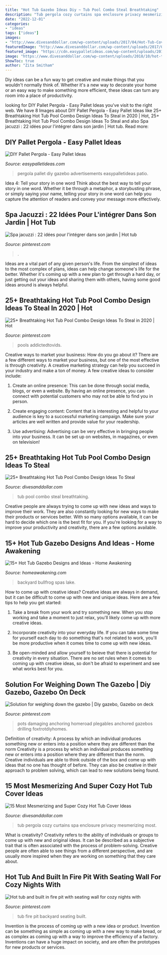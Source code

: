 ```yaml
---
title: "Hot Tub Gazebo Ideas Diy ~ Tub Pool Combo Steal Breathtaking"
description: "Tub pergola cozy curtains spa enclosure privacy mesmerizing most"
date: "2022-12-01"
categories:
- "ideas"
tags: ["ideas"]
images:
- "http://www.divesanddollar.com/wp-content/uploads/2017/04/Hot-Tub-Cover-10.jpg"
featuredImage: "http://www.divesanddollar.com/wp-content/uploads/2017/04/Hot-Tub-Cover-10.jpg"
featured_image: "https://cdn.easypalletideas.com/wp-content/uploads/2016/08/homemade-pallet-pergola.jpg"
image: "https://www.divesanddollar.com/wp-content/uploads/2018/10/hot-tub-pool-7.jpg"
ShowToc: true
author: "Zita Smitham"
---
```



Diy ideas can be a fun way to get creative and make things that you wouldn't normally think of. Whether it's a new way to decorate your home or an easy way to make something more efficient, these ideas can turn any room into a place of productivity.

	

		
looking for DIY Pallet Pergola - Easy Pallet Ideas you've visit to the right web. We have 8 Images about DIY Pallet Pergola - Easy Pallet Ideas like 25+ Breathtaking Hot Tub Pool Combo Design Ideas To Steal in 2020 | Hot, 25+ Breathtaking Hot Tub Pool Combo Design Ideas To Steal and also Spa jacuzzi : 22 idées pour l&#039;intégrer dans son jardin | Hot tub. Read more:
		
    
## DIY Pallet Pergola - Easy Pallet Ideas

<img loading=lazy src="https://cdn.easypalletideas.com/wp-content/uploads/2016/08/homemade-pallet-pergola.jpg" onerror="this.onerror=null;this.src='https://tse1.mm.bing.net/th?id=OIP.L1sj0UQdDH96p9rz87qQSwHaHa&amp;pid=15.1';" alt="DIY Pallet Pergola - Easy Pallet Ideas">

_Source: easypalletideas.com_

>pergola pallet diy gazebo advertisements easypalletideas patio. 

	

Idea 4: Tell your story in one word
Think about the best way to tell your story in one word. Whether it be through a metaphor, a storybusting phrase, or simply saying your name, telling your story in one word can help you capture the attention of readers and convey your message more effectively.

    
## Spa Jacuzzi : 22 Idées Pour L&#039;intégrer Dans Son Jardin | Hot Tub

<img loading=lazy src="https://i.pinimg.com/736x/32/3b/6f/323b6f0fa8b19ffbf17a8d38d216b955.jpg" onerror="this.onerror=null;this.src='https://tse4.mm.bing.net/th?id=OIP.fSSX0VMkNqWOlW7TGgvV6gHaJ3&amp;pid=15.1';" alt="Spa jacuzzi : 22 idées pour l&#039;intégrer dans son jardin | Hot tub">

_Source: pinterest.com_

>. 

	

Ideas are a vital part of any given person's life. From the simplest of ideas to the most complex of plans, ideas can help change someone's life for the better. Whether it's coming up with a new plan to get through a hard day, or just getting out your ideas and sharing them with others, having some good ideas around is always helpful.

    
## 25+ Breathtaking Hot Tub Pool Combo Design Ideas To Steal In 2020 | Hot

<img loading=lazy src="https://i.pinimg.com/736x/07/6a/b8/076ab87011109a663642eb625604d734.jpg" onerror="this.onerror=null;this.src='https://tse3.mm.bing.net/th?id=OIP.bFMDzebzDXg-TGZbHyPqkQHaQJ&amp;pid=15.1';" alt="25+ Breathtaking Hot Tub Pool Combo Design Ideas To Steal in 2020 | Hot">

_Source: pinterest.com_

>pools addictedtovids. 

	

Creative ways to market your business: How do you go about it?
There are a few different ways to market your business, but one of the most effective is through creativity. A creative marketing strategy can help you succeed in your industry and make a ton of money. A few creative ideas to consider include: 
1. Create an online presence: This can be done through social media, blogs, or even a website. By having an online presence, you can connect with potential customers who may not be able to find you in person. 

2. Create engaging content: Content that is interesting and helpful to your audience is key to a successful marketing campaign. Make sure your articles are well written and provide value for your readership. 

3. Use advertising: Advertising can be very effective in bringing people into your business. It can be set up on websites, in magazines, or even on television!

    
## 25+ Breathtaking Hot Tub Pool Combo Design Ideas To Steal

<img loading=lazy src="https://www.divesanddollar.com/wp-content/uploads/2018/10/hot-tub-pool-7.jpg" onerror="this.onerror=null;this.src='https://tse3.mm.bing.net/th?id=OIP.A5i9pXAH67eZD-zudyia4AHaNK&amp;pid=15.1';" alt="25+ Breathtaking Hot Tub Pool Combo Design Ideas To Steal">

_Source: divesanddollar.com_

>tub pool combo steal breathtaking. 

	

Creative people are always trying to come up with new ideas and ways to improve their work. They are also constantly looking for new ways to make their products or services better. With so many options available, it can be hard to decide which one is the best fit for you. If you're looking for a way to improve your productivity and creativity, there are a few options available.

    
## 15+ Hot Tub Gazebo Designs And Ideas - Home Awakening

<img loading=lazy src="https://www.homeawakening.com/wp-content/uploads/2018/06/4.-Easy-Lighting.jpg" onerror="this.onerror=null;this.src='https://tse3.mm.bing.net/th?id=OIP.2y5nlpoNrRNXsq16GMUQQQHaE7&amp;pid=15.1';" alt="15+ Hot Tub Gazebo Designs and Ideas - Home Awakening">

_Source: homeawakening.com_

>backyard bullfrog spas lake. 

	

How to come up with creative ideas?
Creative ideas are always in demand, but it can be difficult to come up with new and unique ideas. Here are a few tips to help you get started:
1. Take a break from your work and try something new. When you stop working and take a moment to just relax, you'll likely come up with more creative ideas.

2. Incorporate creativity into your everyday life. If you can take some time for yourself each day to do something that's not related to work, you'll be more productive when it comes time to come up with new ideas.

3. Be open-minded and allow yourself to beieve that there is potential for creativity in every situation. There are no set rules when it comes to coming up with creative ideas, so don't be afraid to experiment and see what works best for you.

    
## Solution For Weighing Down The Gazebo | Diy Gazebo, Gazebo On Deck

<img loading=lazy src="https://i.pinimg.com/736x/ab/c1/fc/abc1fc0dd359ed1b9e68972653177fd8.jpg" onerror="this.onerror=null;this.src='https://tse3.mm.bing.net/th?id=OIP.puanHPCt3vUmDZxhdio0AgHaJ3&amp;pid=15.1';" alt="Solution for weighing down the gazebo | Diy gazebo, Gazebo on deck">

_Source: pinterest.com_

>pots damaging anchoring homeroad plegables anchored gazebos drilling foxtrotdiyhomes. 

	

Definition of creativity: A process by which an individual produces something new or enters into a position where they are different than the norm
Creativity is a process by which an individual produces something new or enters into a position where they are different than the norm. Creative individuals are able to think outside of the box and come up with ideas that no one has thought of before. They can also be creative in their approach to problem solving, which can lead to new solutions being found.

    
## 15 Most Mesmerizing And Super Cozy Hot Tub Cover Ideas

<img loading=lazy src="http://www.divesanddollar.com/wp-content/uploads/2017/04/Hot-Tub-Cover-10.jpg" onerror="this.onerror=null;this.src='https://tse3.mm.bing.net/th?id=OIP.DAboBakgGJ-V6MJqekMWhgHaJ3&amp;pid=15.1';" alt="15 Most Mesmerizing and Super Cozy Hot Tub Cover Ideas">

_Source: divesanddollar.com_

>tub pergola cozy curtains spa enclosure privacy mesmerizing most. 

	

What is creativity?
Creativity refers to the ability of individuals or groups to come up with new and original ideas. It can be described as a subjective trait that is often associated with the process of problem-solving. Creative people are often able to see things from a different perspective, and are usually more inspired when they are working on something that they care about.

    
## Hot Tub And Built In Fire Pit With Seating Wall For Cozy Nights With

<img loading=lazy src="https://i.pinimg.com/736x/dd/c3/22/ddc322cd8f83657bf56ca79cada9fdf9.jpg" onerror="this.onerror=null;this.src='https://tse2.mm.bing.net/th?id=OIP.MGo8Zcm9WOy-uQSl6h-4ogHaFj&amp;pid=15.1';" alt="Hot tub and built in fire pit with seating wall for cozy nights with">

_Source: pinterest.com_

>tub fire pit backyard seating built. 

	

Invention is the process of coming up with a new idea or product. Invention can be something as simple as coming up with a new way to make bread, or as complex as coming up with a way to improve the efficiency of a factory. Inventions can have a huge impact on society, and are often the prototypes for new products or services.

